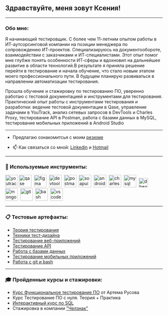 ## Здравствуйте, меня зовут Ксения!

___

### Обо мне:

Я начинающий тестировщик.
С более чем 11-летним опытом работы в ИТ-аутсорсинговой компании на позиции менеджера по сопровождению ИТ-проектов. Специализируюсь на документообороте, взаимодействии с заказчиками и ИТ-специалистами. Этот опыт помог мне глубже понять особенности ИТ-сферы и вдохновил на дальнейшее развитие в области технологий.В результате я приняла решение перейти в тестирование и начала обучение, что стало новым этапом моего профессионального пути. В будущем планирую развиваться в направлении автоматизации тестирования.

Прошла обучение и стажировку по тестированию ПО, уверенно работаю с тестовой документацией и инструментами для тестирования. Практический опыт работы с инструментами тестирования и разработки: ведение тестовой документации в Qase, управление задачами в YouTrack, анализ сетевых запросов в DevTools и Charles Proxy, тестирование API в Postman, работа с базами данных в MySQL, тестирование мобильных приложений в Android Studio

___


- Предлагаю ознакомитсья с моим [резюме](https://drive.google.com/file/d/1OI09xjkNSXqp_AvdoD3Wd0VCKxTUp3mf/view?usp=sharing)

- 📫 Как связаться со мной: 
[Linkedin](https://www.linkedin.com/in/ksenia-gavrilenko/) и 
[Hotmail](mailto:k.gavrilenko@hotmail.com)

___

### 🔨 Используемые инструменты:

<div>
 
  <img src="https://upload.wikimedia.org/wikipedia/commons/thumb/8/8d/YouTrack_Icon.svg/1024px-YouTrack_Icon.svg.png?20200803082248" title="youtrack" alt="youtrack" width="40" height="40"/>
  <img src="https://luna1.co/eb0187.png" title="qase" alt="qase" width="40" height="40"/>&nbsp
  <img src="https://cdn.jsdelivr.net/gh/devicons/devicon/icons/figma/figma-original.svg" title="figma" alt="figma" width="40" height="40"/>&nbsp
  <img src="https://d33wubrfki0l68.cloudfront.net/38b5c953a4667366685d55db55d057c86db1fc54/a0fdc/static/acae6b24d940347661ca901ea07f47c1/chrome-dev-logo-icon.png" title="devtools" alt="devtools" width="40" height="40"/>&nbsp
  <img src="https://seeklogo.com/images/P/postman-logo-0087CA0D15-seeklogo.com.png" title="postman" alt="postman" width="40" height="40"/>&nbsp
  <img src="https://static0.smartbear.co/smartbearbrand/media/images/home/soapui-icon.svg" title="soapui" alt="soapui" width="40" height="40"/>&nbsp
  <img src="https://cdn.jsdelivr.net/gh/devicons/devicon/icons/androidstudio/androidstudio-original.svg" title="android-studio" alt="android-studio" width="40" height="40"/>&nbsp
  <img src="https://cdn.icon-icons.com/icons2/3053/PNG/512/charles_proxy_macos_bigsur_icon_190302.png" title="charles-proxy" alt="charles-proxy" width="40" height="40"/>&nbsp
  <img src="https://cdn.jsdelivr.net/gh/devicons/devicon/icons/mysql/mysql-original.svg" title="mysql" alt="mysql" width="40" height="40"/>&nbsp
   <img src="https://dbeaver.io/wp-content/uploads/2015/09/beaver-head.png" title="dbeaver" alt="dbeaver" width="30" height="30"/>&nbsp
  <img src="https://cdn.jsdelivr.net/gh/devicons/devicon/icons/mongodb/mongodb-original.svg" title="mongodb" alt="mongodb" width="40" height="40"/>&nbsp
  <img src="https://cdn.jsdelivr.net/gh/devicons/devicon/icons/git/git-original.svg" title="git" alt="git" width="40" height="40"/>&nbsp
  <img src="https://upload.wikimedia.org/wikipedia/commons/thumb/4/4b/Bash_Logo_Colored.svg/1024px-Bash_Logo_Colored.svg.png?20180723054350" title="bash" alt="bash" width="40" height="40"/>&nbsp
  <img src="https://cdn.jsdelivr.net/gh/devicons/devicon/icons/vscode/vscode-original.svg" title="vscode" alt="vscode" width="40" height="40"/>&nbsp
  
</div>


___

### 📋 Тестовые артефакты: 

<ul>
 <li><a href="https://github.com/ksgavrilenko/theory">Теория тестирования</a></li>
 <li><a href="https://github.com/ksgavrilenko/design">Техники тест-дизайна</a></li>
 <li><a href="https://github.com/ksgavrilenko/web-testing">Тестирование веб-приложений</a></li>
 <li><a href="https://github.com/ksgavrilenko/api-testing">Тестирование API</a></li>
 <li><a href="https://github.com/ksgavrilenko/database">Работа с базами данных</a></li>
 <li><a href="https://github.com/ksgavrilenko/mobile-testing">Тестирование мобильных приложений</a></li>
 <li><a href="https://github.com/ksgavrilenko/git_bash">Работа с git и bash</a></li>
</ul>

___

### 🎓 Пройденные курсы и стажировки:
 -  [Курс Функциональное тестирование ПО](https://drive.google.com/file/d/1OSQgkcfjEmjZpr1OhxCbKNzcziaBvhnt/view?usp=sharing) от Артема Русова
 -  Курс Тестирование ПО с нуля. Теория + Практика
 -  [Интерактивный курс по SQL](https://sql-academy.org/ru)
 -  Стажировка в компании ["Челзнак"](https://drive.google.com/file/d/1swgpPkwRalrAxSE2HzUvmJIrf-PkNqtx/view?usp=sharing)


<!--
**ksgavrilenko/ksgavrilenko** is a ✨ _special_ ✨ repository because its `README.md` (this file) appears on your GitHub profile.

Here are some ideas to get you started:

- 🔭 I’m currently working on ...
- 🌱 I’m currently learning ...
- 👯 I’m looking to collaborate on ...
- 🤔 I’m looking for help with ...
- 💬 Ask me about ...
- 📫 How to reach me: ...
- 😄 Pronouns: ...
- ⚡ Fun fact: ...
-->
